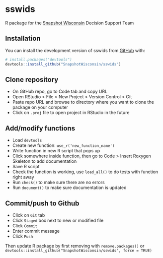 
# sswids

<!-- badges: start -->
<!-- badges: end -->

R package for the [Snapshot Wisconsin](https://dnr.wisconsin.gov/topic/research/projects/snapshot) Decision Support Team

## Installation

You can install the development version of sswids from [GitHub](https://github.com/) with:

``` r
# install.packages("devtools")
devtools::install_github("SnapshotWisconsin/sswids")
```

## Clone repository

- On GitHub repo, go to Code tab and copy URL
- Open RStudio > File > New Project > Version Control > Git
- Paste repo URL and browse to directory where you want to clone the package on your computer
- Click on `.proj` file to open project in RStudio in the future

## Add/modify functions

- Load `devtools`
- Create new function: `use_r('new_function_name')`
- Write function in new R script that pops up
- Click somewhere inside function, then go to Code > Insert Roxygen Skeleton to add documentation
- Save R script
- Check the function is working, use `load_all()` to do tests with function right away
- Run `check()` to make sure there are no errors
- Run `document()` to make sure documentation is updated

## Commit/push to Github

- Click on `Git` tab
- Click `Staged` box next to new or modified file
- Click `Commit`
- Enter commit message
- Click `Push`

Then update R package by first removing with `remove.packages()` or `devtools::install_github("SnapshotWisconsin/sswids", force = TRUE)`

